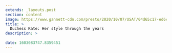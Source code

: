 ```yaml
--- 
extends: _layouts.post 
section: content 
image: https://www.gannett-cdn.com/presto/2020/10/07/USAT/04d65c17-ed6c-46ab-b5a8-ff5ed2229f4b-GTY_1228924163.jpg?crop=3749%2C2109%2Cx0%2Cy164&width=1200 
title: > 
  Duchess Kate: Her style through the years 
description: > 
   
date: 1603083747.8359451 
--- 
```

